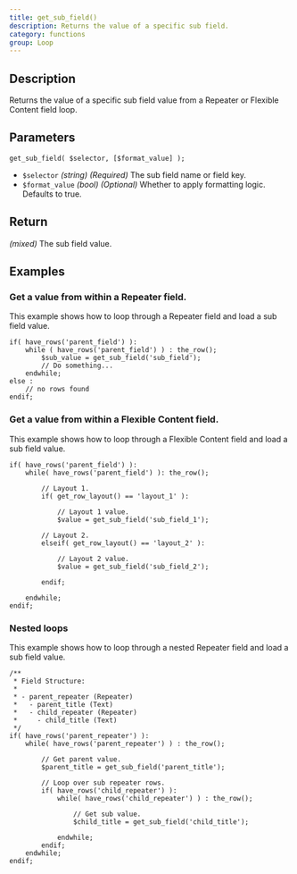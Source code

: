 ```yaml
---
title: get_sub_field()
description: Returns the value of a specific sub field.
category: functions
group: Loop
---
```


## Description
Returns the value of a specific sub field value from a Repeater or Flexible Content field loop.

## Parameters
```
get_sub_field( $selector, [$format_value] );
```
- `$selector`		*(string)*	*(Required)*	The sub field name or field key.
- `$format_value`	*(bool)*	*(Optional)*	Whether to apply formatting logic. Defaults to true.

## Return
*(mixed)* The sub field value.

## Examples

### Get a value from within a Repeater field.
This example shows how to loop through a Repeater field and load a sub field value.
```
if( have_rows('parent_field') ):
    while ( have_rows('parent_field') ) : the_row();
		$sub_value = get_sub_field('sub_field');
		// Do something...
    endwhile;
else :
    // no rows found
endif;
```

### Get a value from within a Flexible Content field.
This example shows how to loop through a Flexible Content field and load a sub field value.
```
if( have_rows('parent_field') ):
	while( have_rows('parent_field') ): the_row();
		
		// Layout 1.
		if( get_row_layout() == 'layout_1' ):
		
			// Layout 1 value.
			$value = get_sub_field('sub_field_1');
			
		// Layout 2.
		elseif( get_row_layout() == 'layout_2' ):
		
			// Layout 2 value.
			$value = get_sub_field('sub_field_2');
			
		endif;
		
	endwhile;
endif;
```

### Nested loops
This example shows how to loop through a nested Repeater field and load a sub field value.
```
/**
 * Field Structure:
 *
 * - parent_repeater (Repeater)
 *   - parent_title (Text)
 *   - child_repeater (Repeater)
 *     - child_title (Text)
 */
if( have_rows('parent_repeater') ):
    while( have_rows('parent_repeater') ) : the_row();
		
		// Get parent value.
		$parent_title = get_sub_field('parent_title');
		
		// Loop over sub repeater rows.
		if( have_rows('child_repeater') ):
		    while( have_rows('child_repeater') ) : the_row();
				
				// Get sub value.
				$child_title = get_sub_field('child_title');
				
			endwhile;
		endif;
    endwhile;
endif;
```
